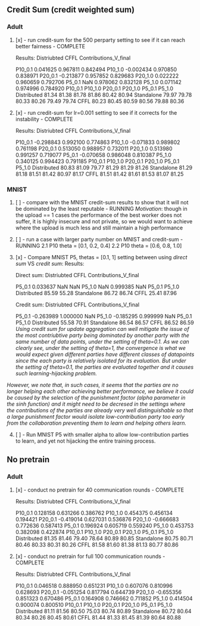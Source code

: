 
## Credit Sum  (credit weighted sum)
### Adult
1. [x] -  run credit-sum for the 500 perparty setting to see if it can reach better fairness - COMPLETE

	Results:
	          Distriubted      CFFL  Contributions_V_final
	                                                      
	 P10_0.1     0.041625  0.967811               0.842494
	 P10_1.0    -0.002434  0.970850               0.838971
	 P20_0.1    -0.213877  0.957852               0.829683
	 P20_1.0     0.022222  0.960659               0.792706
	 P5_0.1           NaN  0.978062               0.832128
	 P5_1.0      0.071142  0.974996               0.784920
	              P10_0.1  P10_1.0  P20_0.1  P20_1.0  P5_0.1  P5_1.0
	 Distributed    81.34    81.38    81.78    81.86   80.42   80.94
	 Standalone     79.97    79.78    80.33    80.26   79.49   79.74
	 CFFL           80.23    80.45    80.59    80.56   79.88   80.36
 

2. [x] - run credit-sum for lr=0.001 setting to see if it corrects for the instability - COMPLETE

	Results:
	         Distriubted      CFFL  Contributions_V_final
	                                                     
	P10_0.1    -0.298843  0.992100               0.774863
	P10_1.0    -0.071833  0.989802               0.761198
	P20_0.1     0.513050  0.988957               0.732011
	P20_1.0     0.513980  0.991257               0.719077
	P5_0.1     -0.070658  0.986048               0.810387
	P5_1.0      0.340125  0.994423               0.791185
	             P10_0.1  P10_1.0  P20_0.1  P20_1.0  P5_0.1  P5_1.0
	Distributed    80.83    81.09    79.77    81.29   81.29   81.26
	Standalone     81.29    81.18    81.51    81.42   80.97   81.17
	CFFL           81.51    81.42    81.61    81.53   81.07   81.25

### MNIST
1. [ ] -  compare with the MNIST credit-sum results to show that it will not be dominated by the least reputable - RUNNING
_Motivation_: though in the upload == 1 cases the performance of the best worker does not suffer, it is highly insecure and not private, so we would want to achieve where the upload is much less and still maintain a high performance

2. [ ] -  run a case with larger party number on MNIST and credit-sum - RUNNING
2.1 P10 theta = [0.1, 0.2, 0.4]
2.2 P10 theta = [0.6, 0.8, 1.0]

3. [x] - Compare MNIST P5, thetas = [0.1, 1] setting between using _direct sum_ VS _credit sum_:
	Results:

	Direct sum:
	        Distriubted      CFFL  Contributions_V_final
	                                                    
	P5_0.1     0.033637       NaN                    NaN
	P5_1.0          NaN  0.999385                    NaN
	             P5_0.1  P5_1.0
	Distributed   85.59   55.28
	Standalone    86.72   86.74
	CFFL          25.41   87.96

	Credit sum:
	        Distriubted      CFFL  Contributions_V_final
	                                                    
	P5_0.1    -0.263989  1.000000                    NaN
	P5_1.0    -0.185295  0.999999                    NaN
	             P5_0.1  P5_1.0
	Distributed   55.58   70.91
	Standalone    86.54   86.57
	CFFL          86.52   86.59
_Using credit sum for update aggregation can well mitigate the issue of the most contriubtive party being dominated by another party with the same number of data points, under the setting of theta=0.1. As we can clearly see, under the setting of theta=1, the convergence is what we would expect given different parties have different classes of datapoints since the each party is relatively isolated for its evaluation. But under the setting of theta=0.1, the parties are evaluated together and it causes such learning-hijacking problem._

_However, we note that, in such cases, it seems that the parties are no longer helping each other achieving better performance, we believe it could be caused by the selection of the punishment factor (alpha parameter in the sinh function) and it might need to be decresed in the settings where the contributions of the parties are already very well distinguishable so that a large punishment factor would isolate low-contribution party too early from the collaboration preventing them to learn and helping others learn._


4. [ ] - Run MNIST P5 with smaller alpha to allow low-contribution parties to learn, and yet not hijacking the entire training process.
## No pretrain 
### Adult

1. [x] - conduct no pretrain for 40 communication rounds - COMPLETE

	Results:
	         Distriubted      CFFL  Contributions_V_final
	                                                     
	P10_0.1     0.128158  0.631266               0.386762
	P10_1.0     0.454375  0.456134               0.194421
	P20_0.1    -0.419014  0.627031               0.536876
	P20_1.0    -0.666683  0.772636               0.587413
	P5_0.1      0.196924  0.605719               0.559240
	P5_1.0      0.453753  0.382098               0.422874
	             P10_0.1  P10_1.0  P20_0.1  P20_1.0  P5_0.1  P5_1.0
	Distributed    81.35    81.46    79.40    78.64   80.89   80.85
	Standalone     80.75    80.71    80.46    80.33   80.31   80.26
	CFFL           81.58    81.60    81.38    81.13   80.77   80.86

2. [x] - conduct no pretrain for full 100 communication rounds - COMPLETE

	Results:
	         Distriubted      CFFL  Contributions_V_final
	                                                     
	P10_0.1     0.046518  0.888950               0.651231
	P10_1.0     0.607076  0.810996               0.628693
	P20_0.1    -0.051254  0.817794               0.644739
	P20_1.0    -0.655356  0.851323               0.670486
	P5_0.1      0.164908  0.746662               0.711852
	P5_1.0      0.414504  0.900074               0.800510
	             P10_0.1  P10_1.0  P20_0.1  P20_1.0  P5_0.1  P5_1.0
	Distributed    81.11    81.56    80.50    75.03   80.74   80.89
	Standalone     80.72    80.64    80.34    80.26   80.45   80.61
	CFFL           81.44    81.33    81.45    81.39   80.64   80.88
